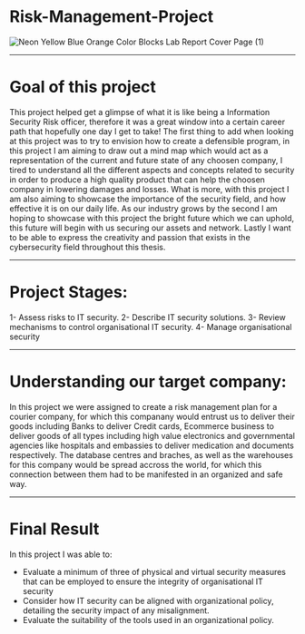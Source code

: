 # Risk-Management-Project

![Neon Yellow Blue Orange Color Blocks Lab Report Cover Page (1)](https://user-images.githubusercontent.com/95411800/219278114-973359e0-fa75-4c9b-8f48-82c6f1c2c9f8.png)

___________________________________________________________________________________

# Goal of this project
This project helped get a glimpse of what it is like being a Information Security Risk officer, therefore it was a great window into a certain career path that hopefully one day I get to take!
The first thing to add when looking at this project was to try to envision how to create a defensible
program, in this project I am aiming to draw out a mind map which would act as a representation of the
current and future state of any choosen company, I tired to understand all the different aspects and concepts related to
security in order to produce a high quality product that can help the choosen company in lowering damages and
losses. What is more, with this project I am also aiming to showcase the importance of the security field,
and how effective it is on our daily life. As our industry grows by the second I am hoping to showcase
with this project the bright future which we can uphold, this future will begin with us securing our assets
and network. Lastly I want to be able to express the creativity and passion that exists in the cybersecurity
field throughout this thesis.

___________________________________________________________________________________

# Project Stages:
1- Assess risks to IT security.
2- Describe IT security solutions.
3- Review mechanisms to control organisational IT security.
4- Manage organisational security
___________________________________________________________________________________

# Understanding our target company:
In this project we were assigned to create a risk management plan for a courier company, for which this companany would entrust us to deliver their goods including Banks to deliver Credit cards, Ecommerce business to deliver goods of all types including high value electronics and governmental agencies like hospitals and embassies to deliver medication and documents respectively.
The database centres and braches, as well as the warehouses for this company would be spread accross the world, for which this connection between them had to be manifested in an organized and safe way.

___________________________________________________________________________________

# Final Result
In this project I was able to:
- Evaluate a minimum of three of physical and virtual security measures that can be employed to ensure the integrity of organisational IT security
- Consider how IT security can be aligned with organizational policy, detailing the security impact of any misalignment.
- Evaluate the suitability of the tools used in an organizational policy.
